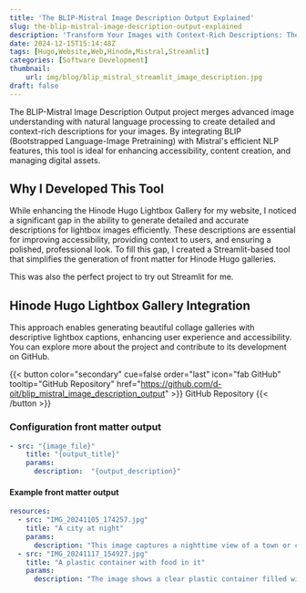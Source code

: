 ```yaml
---
title: 'The BLIP-Mistral Image Description Output Explained'
slug: the-blip-mistral-image-description-output-explained
description: 'Transform Your Images with Context-Rich Descriptions: The BLIP-Mistral Image Description Output Explained'
date: 2024-12-15T15:14:48Z
tags: [Hugo,Website,Web,Hinode,Mistral,Streamlit]
categories: [Software Development]
thumbnail:
    url: img/blog/blip_mistral_streamlit_image_description.jpg 
draft: false
---
```


The BLIP-Mistral Image Description Output project merges advanced image understanding with natural language processing to create detailed and context-rich descriptions for your images. By integrating BLIP (Bootstrapped Language-Image Pretraining) with Mistral's efficient NLP features, this tool is ideal for enhancing accessibility, content creation, and managing digital assets.

## Why I Developed This Tool

While enhancing the Hinode Hugo Lightbox Gallery for my website, I noticed a significant gap in the ability to generate detailed and accurate descriptions for lightbox images efficiently. These descriptions are essential for improving accessibility, providing context to users, and ensuring a polished, professional look. To fill this gap, I created a Streamlit-based tool that simplifies the generation of front matter for Hinode Hugo galleries.

This was also the perfect project to try out Streamlit for me.

## Hinode Hugo Lightbox Gallery Integration

This approach enables generating beautiful collage galleries with descriptive lightbox captions, enhancing user experience and accessibility. You can explore more about the project and contribute to its development on GitHub.

{{< button color="secondary" cue=false order="last" icon="fab GitHub" tooltip="GitHub Repository" href="https://github.com/d-oit/blip_mistral_image_description_output" >}}
    GitHub Repository
{{< /button >}}

### Configuration front matter output

```yaml
- src: "{image_file}"
    title: "{output_title}"
    params:
      description:  "{output_description}"
```

#### Example front matter output

```yaml
resources:
  - src: "IMG_20241105_174257.jpg"
    title: "A city at night"
    params:
      description: "This image captures a nighttime view of a town or city. The sky is shifting from dusk to night, with a touch of twilight. Numerous buildings are illuminated, suggesting they are occupied or in use. The town is framed by a dark outline of trees or a hill in the background."
  - src: "IMG_20241117_154927.jpg"
    title: "A plastic container with food in it"
    params:
      description: "The image shows a clear plastic container filled with several almond biscotti. The biscotti are arranged neatly."
```
